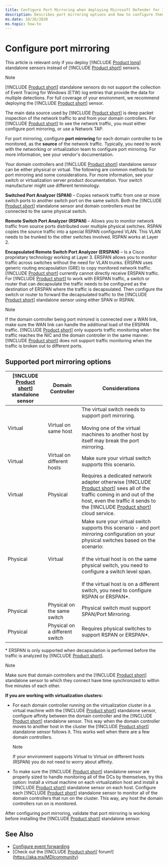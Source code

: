 ```yaml
---
title: Configure Port Mirroring when deploying Microsoft Defender for Identity
description: Describes port mirroring options and how to configure them for Microsoft Defender for Identity
ms.date: 10/26/2020
ms.topic: how-to
---
```


# Configure port mirroring

This article is relevant only if you deploy [!INCLUDE [Product long](includes/product-long.md)] standalone sensors instead of [!INCLUDE [Product short](includes/product-short.md)] sensors.

> [!NOTE]
> [!INCLUDE [Product short](includes/product-short.md)] standalone sensors do not support the collection of Event Tracing for Windows (ETW) log entries that provide the data for multiple detections. For full coverage of your environment, we recommend deploying the [!INCLUDE [Product short](includes/product-short.md)] sensor.

The main data source used by [!INCLUDE [Product short](includes/product-short.md)] is deep packet inspection of the network traffic to and from your domain controllers. For [!INCLUDE [Product short](includes/product-short.md)] to see the network traffic, you must either configure port mirroring, or use a Network TAP.

For port mirroring, configure **port mirroring** for each domain controller to be monitored, as the **source** of the network traffic. Typically, you need to work with the networking or virtualization team to configure port mirroring.
For more information, see your vendor's documentation.

Your domain controllers and [!INCLUDE [Product short](includes/product-short.md)] standalone sensor can be either physical or virtual. The following are common methods for port mirroring and some considerations. For more information, see your switch or virtualization server product documentation. Your switch manufacturer might use different terminology.

**Switched Port Analyzer (SPAN)** – Copies network traffic from one or more switch ports to another switch port on the same switch. Both the [!INCLUDE [Product short](includes/product-short.md)] standalone sensor and domain controllers must be connected to the same physical switch.

**Remote Switch Port Analyzer (RSPAN)**  – Allows you to monitor network traffic from source ports distributed over multiple physical switches. RSPAN copies the source traffic into a special RSPAN configured VLAN. This VLAN needs to be trunked to the other switches involved. RSPAN works at Layer 2.

**Encapsulated Remote Switch Port Analyzer (ERSPAN)** – Is a Cisco proprietary technology working at Layer 3. ERSPAN allows you to monitor traffic across switches without the need for VLAN trunks. ERSPAN uses generic routing encapsulation (GRE) to copy monitored network traffic. [!INCLUDE [Product short](includes/product-short.md)] currently cannot directly receive ERSPAN traffic. For [!INCLUDE [Product short](includes/product-short.md)] to work with ERSPAN traffic, a switch or router that can decapsulate the traffic needs to be configured as the destination of ERSPAN where the traffic is decapsulated. Then configure the switch or router to forward the decapsulated traffic to the [!INCLUDE [Product short](includes/product-short.md)] standalone sensor using either SPAN or RSPAN.

> [!NOTE]
> If the domain controller being port mirrored is connected over a WAN link, make sure the WAN link can handle the additional load of the ERSPAN traffic.
> [!INCLUDE [Product short](includes/product-short.md)] only supports traffic monitoring when the traffic reaches the NIC and the domain controller in the same manner. [!INCLUDE [Product short](includes/product-short.md)] does not support traffic monitoring when the traffic is broken out to different ports.

## Supported port mirroring options

|[!INCLUDE [Product short](includes/product-short.md)] standalone sensor|Domain Controller|Considerations|
|---------------|---------------------|------------------|
|Virtual|Virtual on same host|The virtual switch needs to support port mirroring.<br /><br />Moving one of the virtual machines to another host by itself may break the port mirroring.|
|Virtual|Virtual on different hosts|Make sure your virtual switch supports this scenario.|
|Virtual|Physical|Requires a dedicated network adapter otherwise [!INCLUDE [Product short](includes/product-short.md)] sees all of the traffic coming in and out of the host, even the traffic it sends to the [!INCLUDE [Product short](includes/product-short.md)] cloud service.|
|Physical|Virtual|Make sure your virtual switch supports this scenario - and port mirroring configuration on your physical switches based on the scenario:<br /><br />If the virtual host is on the same physical switch, you need to configure a switch level span.<br /><br />If the virtual host is on a different switch, you need to configure RSPAN or ERSPAN&#42;.|
|Physical|Physical on the same switch|Physical switch must support SPAN/Port Mirroring.|
|Physical|Physical on a different switch|Requires physical switches to support RSPAN or ERSPAN&#42;.|

&#42; ERSPAN is only supported when decapsulation is performed before the traffic is analyzed by [!INCLUDE [Product short](includes/product-short.md)].

> [!NOTE]
> Make sure that domain controllers and the [!INCLUDE [Product short](includes/product-short.md)] standalone sensor to which they connect have time synchronized to within five minutes of each other.

**If you are working with virtualization clusters:**

- For each domain controller running on the virtualization cluster in a virtual machine with the [!INCLUDE [Product short](includes/product-short.md)] standalone sensor,  configure affinity between the domain controller and the [!INCLUDE [Product short](includes/product-short.md)] standalone sensor. This way when the domain controller moves to another host in the cluster the [!INCLUDE [Product short](includes/product-short.md)] standalone sensor follows it. This works well when there are a few domain controllers.

  > [!NOTE]
  > If your environment supports Virtual to Virtual on different hosts (RSPAN) you do not need to worry about affinity.

- To make sure the [!INCLUDE [Product short](includes/product-short.md)] standalone sensor are properly sized to handle monitoring all of the DCs by themselves, try this option: Install a virtual machine on each virtualization host and install a [!INCLUDE [Product short](includes/product-short.md)] standalone sensor on each host. Configure each [!INCLUDE [Product short](includes/product-short.md)] standalone sensor to monitor all of the domain controllers  that run on the cluster. This way, any host the domain controllers run on is monitored.

After configuring port mirroring, validate that port mirroring is working before installing the [!INCLUDE [Product short](includes/product-short.md)] standalone sensor.

## See Also

- [Configure event forwarding](configure-event-forwarding.md)
- [Check out the [!INCLUDE [Product short](includes/product-short.md)] forum!](https://aka.ms/MDIcommunity)
